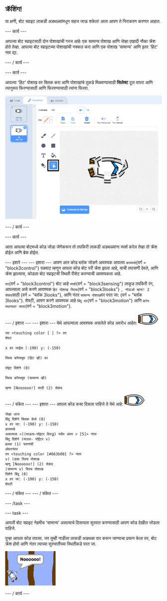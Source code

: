 ## क्रॅशिंग!

या क्षणी, बोट स्प्राइट लाकडी अडथळ्यांमधून सहज जाऊ शकेल! आता आपण ते निराकरण करणार आहात.

\--- कार्य \---

आपल्या बोट स्प्राइटसाठी दोन पोशाखांची गरज आहेः एक सामान्य पोशाख आणि जेव्हा एखादी नौका क्रॅश होते तेव्हा. आपल्या बोट स्प्राइटच्या पोशाखांची नक्कल करा आणि एक पोशाख 'सामान्य' आणि इतर 'हिट' नाव द्या.

\--- / कार्य \---

\--- कार्य \---

आपल्या 'हिट' पोशाख वर क्लिक करा आणि पोशाखांचे तुकडे मिळवण्यासाठी **सिलेक्ट** टूल वापरा आणि त्यानुरूप फिरण्यासाठी आणि फिरवण्यासाठी त्यांना फिरवा.

![स्क्रीनशॉट](images/boat-hit-costume-annotated.png)

\--- / कार्य \---

\--- कार्य \---

आता आपल्या बोटमध्ये कोड जोडा जेणेकरून तो तपकिरी लाकडी अडथळ्यांना स्पर्श करेल तेव्हा तो क्रॅश होईल आणि ब्रेक होईल.

\--- इशारे \--- \--- इशारा \--- आपण आत कोड ब्लॉक जोडणे आवश्यक आपल्या `कायमचे`{वर्ग = "block3control"} पळवाट म्हणून आपला कोड बोट परी क्रॅश झाला आहे, याची तपासणी ठेवते, आणि क्रॅश झाल्यास, कोडला बोट स्प्राइटची स्थिती रीसेट करण्याची आवश्यकता आहे.

`तर`{वर्ग = "block3control"} बोट आहे `स्पर्श`{वर्ग = "block3sensing"} लाकूड तपकिरी रंग, आपल्याला असे करणे आवश्यक `हिट पोशाख स्विच`{वर्ग = "block3looks"} `, नोऊओ म्हणा! 2 सेकंद`साठी </code> {वर्ग = "ब्लॉक 3looks"}, आणि नंतर `सामान्य पोशाख`वर परत जा: {वर्ग = "ब्लॉक 3looks"}. शेवटी, आपण करणे आवश्यक आहे `बिंदू वर`{वर्ग = "block3motion"} आणि `प्रारंभ स्थानावर जाता`{वर्ग = "block3motion"}.

\--- / इशारा \--- \--- इशारा \--- येथे आपल्याला आवश्यक असलेले कोड अवरोध आहेत: ![बोट-स्प्राइट](images/boat_resize.png)

```blocks3
जर <touching color [ ] ?> तर
शेवट

x वर जाईल (-190) y: (-150)

स्विच कॉस्च्यूम (हिट व्ही) वर

पॉइंट दिशेने (0)

स्विच कॉस्च्यूम (सामान्य व्ही)

म्हणा [Noooooo!] साठी (2) सेकंद
```

\--- / संकेत \--- \--- इशारा \--- आपला कोड कसा दिसला पाहिजे ते येथे आहे: ![बोट-स्प्राइट](images/boat_resize.png)

```blocks3
जेव्हा ध्वज
बिंदू दिशेने क्लिक केले (0)
x वर जा: (-190) y: (-150)
कायमचे
असल्यास <((माऊस-पॉइंटर विरुद्ध) पर्यंत अंतर > [5]> नंतर
बिंदू दिशेने (माउस- पॉईंटर v)
हलवा (1) चरणांची
ओवरनंतर
तर <touching color [#663b00] ?> नंतर
v) (दाबा स्विच पोशाख
म्हणू [Noooooo!] (2) सेकंद
(सामान्य v) स्विच पोशाख
दिशेने बिंदू (0)
x वर जा: (-190) y: (-150)
शेवटी
```

\--- / संकेत \--- \--- / संकेत \---

\--- /task \---

\--- task \---

आपली बोट स्प्राइट नेहमीच 'सामान्य' असल्याचे दिसायला सुरवात करण्यासाठी आपण कोड देखील जोडला पाहिजे.

पुन्हा आपला कोड तपासा. जर तुम्ही नाडीला लाकडी अडथळा पार करून जाण्याचा प्रयत्न केला तर, बोट क्रॅश होवो आणि नंतर त्याच्या सुरुवातीच्या स्थितीकडे परत जा.

![स्क्रीनशॉट](images/boat-crash.png)

\--- / कार्य \---
